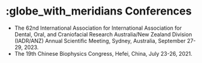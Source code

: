 # :globe_with_meridians Conferences
- The 62nd International Association for International Association for Dental, Oral, and Craniofacial Research Australia/New Zealand Division (IADR/ANZ) Annual Scientific Meeting, Sydney, Australia, September 27-29, 2023.
- The 19th Chinese Biophysics Congress, Hefei, China, July 23-26, 2021.
